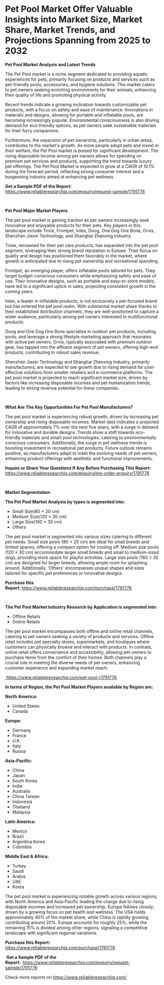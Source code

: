 <p><h1>Pet Pool Market Offer Valuable Insights into Market Size, Market Share, Market Trends, and Projections Spanning from 2025 to 2032</h1></p><p><strong>Pet Pool Market Analysis and Latest Trends</strong></p>
<p><p>The Pet Pool market is a niche segment dedicated to providing aquatic experiences for pets, primarily focusing on products and services such as pet-friendly pools, accessories, and hygiene solutions. This market caters to pet owners seeking enriching environments for their animals, enhancing their quality of life and promoting physical activity.</p><p>Recent trends indicate a growing inclination towards customizable pet products, with a focus on safety and ease of maintenance. Innovations in materials and designs, allowing for portable and inflatable pools, are becoming increasingly popular. Environmental consciousness is also driving demand for eco-friendly options, as pet owners seek sustainable materials for their furry companions.</p><p>Furthermore, the expansion of pet ownership, particularly in urban areas, contributes to the market's growth. As more people adopt pets and invest in their welfare, the Pet Pool market is poised for significant development. The rising disposable income among pet owners allows for spending on premium pet services and products, supporting the trend towards luxury pet offerings. The Pet Pool Market is expected to grow at a CAGR of 10.1% during the forecast period, reflecting strong consumer interest and a burgeoning industry aimed at enhancing pet wellness.</p></p>
<p><strong>Get a Sample PDF of the Report:&nbsp;</strong> <a href="https://www.reliableresearchiq.com/enquiry/request-sample/1791776?utm_campaign=2249&utm_medium=2&utm_source=Github&utm_content=ia&utm_term=06022025&utm_id=pet-pool">https://www.reliableresearchiq.com/enquiry/request-sample/1791776</a></p>
<p>&nbsp;</p>
<p><strong>Pet Pool Major Market Players</strong></p>
<p><p>The pet pool market is gaining traction as pet owners increasingly seek innovative and enjoyable products for their pets. Key players in this landscape include Trixie, Frontpet, Intex, Doog, One Dog One Bone, Orvis, Shenzhen Jiaxin Technology, and Shanghai Zhanxing Industry. </p><p>Trixie, renowned for their pet care products, has expanded into the pet pool segment, leveraging their strong brand reputation in Europe. Their focus on quality and design has positioned them favorably in the market, where growth is anticipated due to rising pet ownership and recreational spending.</p><p>Frontpet, an emerging player, offers inflatable pools tailored for pets. They target budget-conscious consumers while emphasizing safety and ease of use. Their innovative designs, such as portable and easy-to-store models, have led to a significant uptick in sales, projecting consistent growth in the coming years.</p><p>Intex, a leader in inflatable products, is not exclusively a pet-focused brand but has entered the pet pool realm. With substantial market share thanks to their established distribution channels, they are well-positioned to capture a wider audience, particularly among pet owners interested in multifunctional products.</p><p>Doog and One Dog One Bone specialize in outdoor pet products, including pools, and leverage a strong lifestyle marketing approach that resonates with active pet owners. Orvis, typically associated with premium outdoor gear, has tapped into the affluent segment of pet owners, offering high-end products, contributing to robust sales revenue.</p><p>Shenzhen Jiaxin Technology and Shanghai Zhanxing Industry, primarily manufacturers, are expected to see growth due to rising demand for cost-effective solutions from smaller retailers and e-commerce platforms. The pet pool market is projected to reach significant market size, driven by factors like increasing disposable incomes and pet humanization trends, leading to strong revenue potential for these companies.</p></p>
<p>&nbsp;</p>
<p><strong>What Are The Key Opportunities For Pet Pool Manufacturers?</strong></p>
<p><p>The pet pool market is experiencing robust growth, driven by increasing pet ownership and rising disposable incomes. Market data indicates a projected CAGR of approximately 7% over the next five years, with a surge in demand for innovative and durable designs. Trends show a shift towards eco-friendly materials and smart pool technologies, catering to environmentally conscious consumers. Additionally, the surge in pet wellness trends is boosting investment in recreational pet products. Future outlook remains positive, as manufacturers adapt to meet the evolving needs of pet owners, enhancing product offerings with aesthetic and functional improvements.</p></p>
<p><strong>Inquire or Share Your Questions If Any Before Purchasing This Report:</strong> <a href="https://www.reliableresearchiq.com/enquiry/pre-order-enquiry/1791776?utm_campaign=2249&utm_medium=2&utm_source=Github&utm_content=ia&utm_term=06022025&utm_id=pet-pool">https://www.reliableresearchiq.com/enquiry/pre-order-enquiry/1791776</a></p>
<p>&nbsp;</p>
<p><strong>Market Segmentation</strong></p>
<p><strong>The Pet Pool Market Analysis by types is segmented into:</strong></p>
<p><ul><li>Small Size(80 × 20 cm)</li><li>Medium Size(120 × 30 cm)</li><li>Large Size(160 × 30 cm)</li><li>Others</li></ul></p>
<p><p>The pet pool market is segmented into various sizes catering to different pet needs. Small size pools (80 × 20 cm) are ideal for small breeds and limited spaces, offering a compact option for cooling off. Medium size pools (120 × 30 cm) accommodate larger small breeds and small to medium-sized dogs, providing more space for playful activities. Large size pools (160 × 30 cm) are designed for larger breeds, allowing ample room for splashing around. Additionally, 'Others' encompasses unique shapes and sizes tailored for specific pet preferences or innovative designs.</p></p>
<p><strong>Purchase this Report:&nbsp;</strong><a href="https://www.reliableresearchiq.com/purchase/1791776?utm_campaign=2249&utm_medium=2&utm_source=Github&utm_content=ia&utm_term=06022025&utm_id=pet-pool">https://www.reliableresearchiq.com/purchase/1791776</a></p>
<p>&nbsp;</p>
<p><strong>The Pet Pool Market Industry Research by Application is segmented into:</strong></p>
<p><ul><li>Offline Retails</li><li>Online Retails</li></ul></p>
<p><p>The pet pool market encompasses both offline and online retail channels, catering to pet owners seeking a variety of products and services. Offline retail includes pet specialty stores, supermarkets, and boutiques where customers can physically browse and interact with products. In contrast, online retail offers convenience and accessibility, allowing pet owners to purchase items from the comfort of their homes. Both channels play a crucial role in meeting the diverse needs of pet owners, enhancing customer experience and expanding market reach.</p></p>
<p><a href="https://www.reliableresearchiq.com/pet-pool-r1791776?utm_campaign=2249&utm_medium=2&utm_source=Github&utm_content=ia&utm_term=06022025&utm_id=pet-pool">&nbsp;https://www.reliableresearchiq.com/pet-pool-r1791776</a></p>
<p><strong>In terms of Region, the Pet Pool Market Players available by Region are:</strong></p>
<p>
    <p> <strong> North America: </strong>
        <ul>
            <li>United States</li>
            <li>Canada</li>
        </ul>
        </p> 
    <p> <strong> Europe: </strong>
        <ul>
            <li>Germany</li>
            <li>France</li>
            <li>U.K.</li>
            <li>Italy</li>
            <li>Russia</li>
        </ul>
        </p> 
    <p> <strong> Asia-Pacific: </strong>
        <ul>
            <li>China</li>
            <li>Japan</li>
            <li>South Korea</li>
            <li>India</li>
            <li>Australia</li>
            <li>China Taiwan</li>
            <li>Indonesia</li>
            <li>Thailand</li>
            <li>Malaysia</li>
        </ul>
        </p> 
    <p> <strong> Latin America: </strong>
        <ul>
            <li>Mexico</li>
            <li>Brazil</li>
            <li>Argentina Korea</li>
            <li>Colombia</li>
        </ul>
        </p> 
    <p> <strong> Middle East & Africa: </strong>
        <ul>
            <li>Turkey</li>
            <li>Saudi</li>
            <li>Arabia</li>
            <li>UAE</li>
            <li>Korea</li>
        </ul>
    </p>
    </p>
<p><p>The pet pool market is experiencing notable growth across various regions, with North America and Asia-Pacific leading the charge due to rising disposable incomes and increased pet ownership. Europe follows closely, driven by a growing focus on pet health and wellness. The USA holds approximately 40% of the market share, while China is rapidly growing, contributing around 20%. Europe accounts for roughly 25%, while the remaining 15% is divided among other regions, signaling a competitive landscape with significant regional variations.</p></p>
<p><strong>Purchase this Report: </strong><a href="https://www.reliableresearchiq.com/purchase/1791776?utm_campaign=2249&utm_medium=2&utm_source=Github&utm_content=ia&utm_term=06022025&utm_id=pet-pool">https://www.reliableresearchiq.com/purchase/1791776</a></p>
<p>&nbsp;<strong>Get a Sample PDF of the Report:&nbsp;&nbsp;</strong><a href="https://www.reliableresearchiq.com/enquiry/request-sample/1791776?utm_campaign=2249&utm_medium=2&utm_source=Github&utm_content=ia&utm_term=06022025&utm_id=pet-pool">https://www.reliableresearchiq.com/enquiry/request-sample/1791776</a></p>
<p><strong></strong></p>
<p>Check more reports on <a href="https://www.reliableresearchiq.com/?utm_campaign=2249&utm_medium=2&utm_source=Github&utm_content=ia&utm_term=06022025&utm_id=pet-pool">https://www.reliableresearchiq.com/</a></p>
